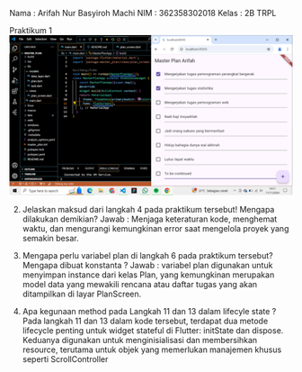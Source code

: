 Nama : Arifah Nur Basyiroh Machi 
NIM : 362358302018
Kelas : 2B TRPL

Praktikum 1
![alt text](image.png)

2. Jelaskan maksud dari langkah 4 pada praktikum tersebut! Mengapa dilakukan demikian?
Jawab :
Menjaga keteraturan kode, menghemat waktu, dan mengurangi kemungkinan error saat mengelola proyek yang semakin besar. 

3. Mengapa perlu variabel plan di langkah 6 pada praktikum tersebut? Mengapa dibuat konstanta ?
Jawab :
variabel plan digunakan untuk menyimpan instance dari kelas Plan, yang kemungkinan merupakan model data yang mewakili rencana atau daftar tugas yang akan ditampilkan di layar PlanScreen. 

4. Apa kegunaan method pada Langkah 11 dan 13 dalam lifecyle state ?
Pada langkah 11 dan 13 dalam kode tersebut, terdapat dua metode lifecycle penting untuk widget stateful di Flutter: initState dan dispose. Keduanya digunakan untuk menginisialisasi dan membersihkan resource, terutama untuk objek yang memerlukan manajemen khusus seperti ScrollController

